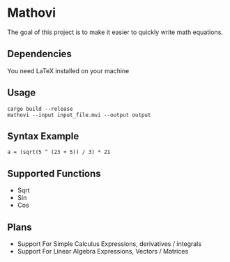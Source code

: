 # Mathovi

The goal of this project is to make it easier to quickly write math equations.

## Dependencies

You need LaTeX installed on your machine

## Usage

```
cargo build --release
mathovi --input input_file.mvi --output output
```

## Syntax Example

```
a = (sqrt(5 ^ (23 + 5)) / 3) * 21
```

## Supported Functions

- Sqrt
- Sin
- Cos

## Plans

- Support For Simple Calculus Expressions, derivatives / integrals
- Support For Linear Algebra Expressions, Vectors / Matrices
